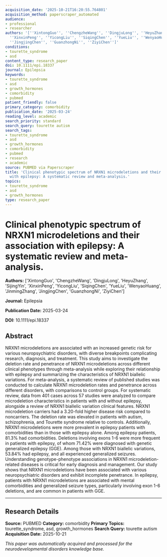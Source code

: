 ```yaml
---
acquisition_date: '2025-10-21T16:20:55.764801'
acquisition_method: paperscraper_automated
audience:
- professional
- researcher
authors: '[''XintongGuo'', ''ChengzheWang'', ''DingjuLong'', ''HeyuZhang'', ''SijingYin'',
  ''XinxinPeng'', ''YicongLiu'', ''SiqingChen'', ''YueLiu'', ''WenyaoHuang'', ''JinmingZhang'',
  ''JingjingChen'', ''GuanzhongNi'', ''ZiyiChen'']'
conditions:
- tourette_syndrome
- asd
content_type: research_paper
doi: 10.1111/epi.18337
journal: Epilepsia
keywords:
- tourette_syndrome
- asd
- growth_hormones
- comorbidity
- pubmed
patient_friendly: false
primary_category: comorbidity
publication_date: '2025-03-24'
reading_level: academic
search_priority: standard
search_query: tourette autism
search_tags:
- tourette_syndrome
- asd
- growth_hormones
- comorbidity
- pubmed
- research
- academic
source: PUBMED via Paperscraper
title: 'Clinical phenotypic spectrum of NRXN1 microdeletions and their association
  with epilepsy: A systematic review and meta-analysis.'
topics:
- tourette_syndrome
- asd
- growth_hormones
type: research_paper
---
```


# Clinical phenotypic spectrum of NRXN1 microdeletions and their association with epilepsy: A systematic review and meta-analysis.

**Authors:** ['XintongGuo', 'ChengzheWang', 'DingjuLong', 'HeyuZhang', 'SijingYin', 'XinxinPeng', 'YicongLiu', 'SiqingChen', 'YueLiu', 'WenyaoHuang', 'JinmingZhang', 'JingjingChen', 'GuanzhongNi', 'ZiyiChen']

**Journal:** Epilepsia

**Publication Date:** 2025-03-24

**DOI:** 10.1111/epi.18337

## Abstract

NRXN1 microdeletions are associated with an increased genetic risk for various neuropsychiatric disorders, with diverse breakpoints complicating research, diagnosis, and treatment. This study aims to investigate the deletion rate and penetrance of NRXN1 microdeletions across different clinical phenotypes through meta-analysis while exploring their relationship with epilepsy and summarizing the characteristics of NRXN1 biallelic variations. For meta-analysis, a systematic review of published studies was conducted to calculate NRXN1 microdeletion rates and penetrance across different disorders, with comparisons to control groups. For systematic review, data from 401 cases across 57 studies were analyzed to compare microdeletion characteristics in patients with and without epilepsy, alongside a review of NRXN1 biallelic variation clinical features. NRXN1 microdeletion carriers had a 3.20-fold higher disease risk compared to noncarriers. The deletion rate was elevated in patients with autism, schizophrenia, and Tourette syndrome relative to controls. Additionally, NRXN1 microdeletions were more prevalent in epilepsy patients with comorbidities than in those with epilepsy alone. Among epilepsy patients, 81.3% had comorbidities. Deletions involving exons 1-6 were more frequent in patients with epilepsy, of whom 71.42% were diagnosed with genetic generalized epilepsy (GGE). Among those with NRXN1 biallelic variations, 53.84% had epilepsy, and all experienced generalized seizures. Understanding genotype-phenotype associations in NRXN1 microdeletion-related diseases is critical for early diagnosis and management. Our study shows that NRXN1 microdeletions have been associated with various neuropsychiatric disorders and exhibit incomplete penetrance. In epilepsy, patients with NRXN1 microdeletions are associated with mental comorbidities and generalized seizure types, particularly involving exon 1-6 deletions, and are common in patients with GGE.

---

## Research Details

**Source:** PUBMED
**Category:** comorbidity
**Primary Topics:** tourette_syndrome, asd, growth_hormones
**Search Query:** tourette autism
**Acquisition Date:** 2025-10-21

*This paper was automatically acquired and processed for the neurodevelopmental disorders knowledge base.*
